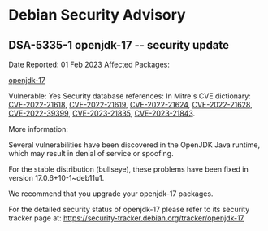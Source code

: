 
Debian Security Advisory
========================


DSA-5335-1 openjdk-17 -- security update
----------------------------------------



Date Reported:
01 Feb 2023
Affected Packages:

[openjdk-17](https://packages.debian.org/src:openjdk-17)

Vulnerable:
Yes
Security database references:
In Mitre's CVE dictionary: [CVE-2022-21618](https://security-tracker.debian.org/tracker/CVE-2022-21618), [CVE-2022-21619](https://security-tracker.debian.org/tracker/CVE-2022-21619), [CVE-2022-21624](https://security-tracker.debian.org/tracker/CVE-2022-21624), [CVE-2022-21628](https://security-tracker.debian.org/tracker/CVE-2022-21628), [CVE-2022-39399](https://security-tracker.debian.org/tracker/CVE-2022-39399), [CVE-2023-21835](https://security-tracker.debian.org/tracker/CVE-2023-21835), [CVE-2023-21843](https://security-tracker.debian.org/tracker/CVE-2023-21843).  

More information:

Several vulnerabilities have been discovered in the OpenJDK Java runtime,
which may result in denial of service or spoofing.


For the stable distribution (bullseye), these problems have been fixed in
version 17.0.6+10-1~deb11u1.


We recommend that you upgrade your openjdk-17 packages.


For the detailed security status of openjdk-17 please refer to
its security tracker page at:
<https://security-tracker.debian.org/tracker/openjdk-17>





